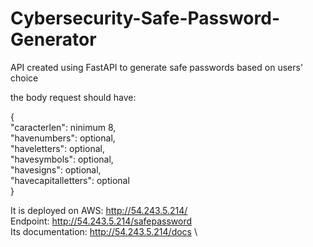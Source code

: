 # Cybersecurity-Safe-Password-Generator
API created using FastAPI to generate safe passwords based on users' choice

the body request should have:

{\
  "caracterlen": ninimum 8,\
  "havenumbers": optional,\
  "haveletters": optional,\
  "havesymbols": optional,\
  "havesigns": optional,\
  "havecapitalletters": optional\
}

It is deployed on AWS: http://54.243.5.214/ \
Endpoint: http://54.243.5.214/safepassword \
Its documentation: http://54.243.5.214/docs \
